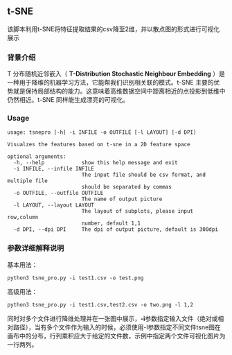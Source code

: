 ## t-SNE 
该脚本利用t-SNE将特征提取结果的csv降至2维，并以散点图的形式进行可视化展示
### 背景介绍
T 分布随机近邻嵌入（ **T-Distribution Stochastic Neighbour Embedding** ）是一种用于降维的机器学习方法，它能帮我们识别相关联的模式。t-SNE 主要的优势就是保持局部结构的能力。这意味着高维数据空间中距离相近的点投影到低维中仍然相近。t-SNE 同样能生成漂亮的可视化。

### Usage
```shell
usage: tsnepro [-h] -i INFILE -o OUTFILE [-l LAYOUT] [-d DPI]

Visualzes the features based on t-sne in a 2D feature space

optional arguments:
  -h, --help            show this help message and exit
  -i INFILE, --infile INFILE
                        The input file should be csv format, and multiple file
                        should be separated by commas
  -o OUTFILE, --outfile OUTFILE
                        The name of output picture
  -l LAYOUT, --layout LAYOUT
                        The layout of subplots, please input row,column
                        number, default 1,1
  -d DPI, --dpi DPI     The dpi of output picture, default is 300dpi
```
### 参数详细解释说明
基本用法：
```shell
python3 tsne_pro.py -i test1.csv -o test.png
```

高级用法：
```shell
python3 tsne_pro.py -i test1.csv,test2.csv -o two.png -l 1,2
```
同时对多个文件进行降维处理并在一张图中展示，**-i**参数指定输入文件（绝对或相对路径），当有多个文件作为输入的时候，必须使用-l参数指定不同文件tsne图在画布中的分布，行列乘积应大于给定的文件数，示例中指定两个文件可视化图片为一行两列。